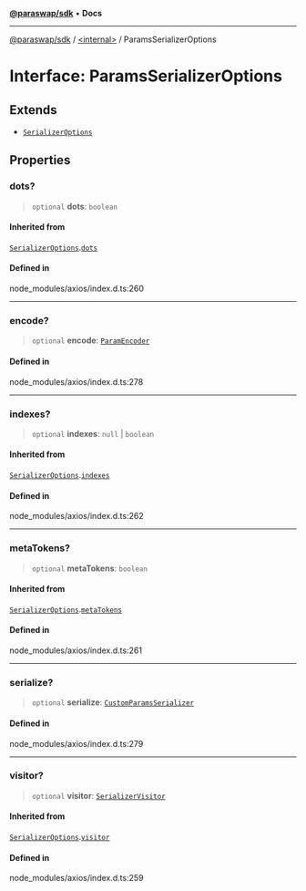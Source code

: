 [**@paraswap/sdk**](../../README.md) • **Docs**

***

[@paraswap/sdk](../../globals.md) / [\<internal\>](../README.md) / ParamsSerializerOptions

# Interface: ParamsSerializerOptions

## Extends

- [`SerializerOptions`](SerializerOptions.md)

## Properties

### dots?

> `optional` **dots**: `boolean`

#### Inherited from

[`SerializerOptions`](SerializerOptions.md).[`dots`](SerializerOptions.md#dots)

#### Defined in

node\_modules/axios/index.d.ts:260

***

### encode?

> `optional` **encode**: [`ParamEncoder`](ParamEncoder.md)

#### Defined in

node\_modules/axios/index.d.ts:278

***

### indexes?

> `optional` **indexes**: `null` \| `boolean`

#### Inherited from

[`SerializerOptions`](SerializerOptions.md).[`indexes`](SerializerOptions.md#indexes)

#### Defined in

node\_modules/axios/index.d.ts:262

***

### metaTokens?

> `optional` **metaTokens**: `boolean`

#### Inherited from

[`SerializerOptions`](SerializerOptions.md).[`metaTokens`](SerializerOptions.md#metatokens)

#### Defined in

node\_modules/axios/index.d.ts:261

***

### serialize?

> `optional` **serialize**: [`CustomParamsSerializer`](CustomParamsSerializer.md)

#### Defined in

node\_modules/axios/index.d.ts:279

***

### visitor?

> `optional` **visitor**: [`SerializerVisitor`](SerializerVisitor.md)

#### Inherited from

[`SerializerOptions`](SerializerOptions.md).[`visitor`](SerializerOptions.md#visitor)

#### Defined in

node\_modules/axios/index.d.ts:259
